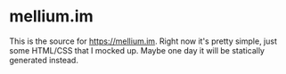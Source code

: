 # mellium.im

This is the source for https://mellium.im. Right now it's pretty simple, just
some HTML/CSS that I mocked up. Maybe one day it will be statically generated
instead.
